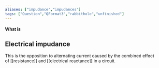 ```yaml
---
aliases: ["impudance","impudances"]
tags: ["Question","QFormat3","rabbithole","unfinished"]
---
```


#### What is
## Electrical impudance
This is the opposition to alternating current caused by the combined effect of [[resistance]] and [[electrical reactance]] in a circuit.